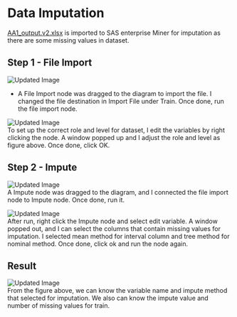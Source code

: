 # Data Imputation
[AA1_output.v2.xlsx](https://github.com/weilai0807/WQD7005_AA1/blob/main/Dataset/AA1_output.v2.xlsx) is imported to SAS enterprise Miner for imputation as there are some missing values in dataset.  

## Step 1 - File Import  
![Updated Image](https://github.com/weilai0807/WQD7005_AA1/blob/main/SAS%20Enterprise%20Miner/FileImport_1.png)  
- A File Import node was dragged to the diagram to import the file. I changed the file destination in Import File under Train. Once done, run the file import node.  

![Updated Image](https://github.com/weilai0807/WQD7005_AA1/blob/main/SAS%20Enterprise%20Miner/FileImport_2.png)  
To set up the correct role and level for dataset, I edit the variables by right clicking the node. A window popped up and I adjust the role and level as figure above. Once done, click OK.  

## Step 2 - Impute
![Updated Image](https://github.com/weilai0807/WQD7005_AA1/blob/main/SAS%20Enterprise%20Miner/Impute_1.png)  
A Impute node was dragged to the diagram, and I connected the file import node to Impute node. Once done, run it.  

![Updated Image](https://github.com/weilai0807/WQD7005_AA1/blob/main/SAS%20Enterprise%20Miner/Impute_2.png)  
After run, right click the Impute node and select edit variable. A window popped out, and I can select the columns that contain missing values for imputation. I selected mean method for interval column and tree method for nominal method. Once done, click ok and run the node again.  

## Result
![Updated Image](https://github.com/weilai0807/WQD7005_AA1/blob/main/SAS%20Enterprise%20Miner/ImputeResult.png)  
From the figure above, we can know the variable name and impute method that selected for imputation. We also can know the impute value and number of missing values for train. 
